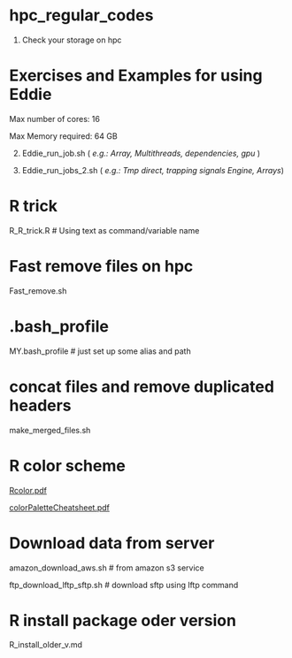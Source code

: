# hpc_regular_codes
1. Check your storage on hpc

# Exercises and Examples for using Eddie

Max number of cores: 16

Max Memory required: 64 GB

2. Eddie_run_job.sh ( *e.g.: Array, Multithreads, dependencies, gpu* )

3. Eddie_run_jobs_2.sh ( *e.g.: Tmp direct, trapping signals Engine, Arrays*)

# R trick

R_R_trick.R # Using text as command/variable name 

# Fast remove files on hpc

Fast_remove.sh

# .bash_profile

MY.bash_profile # just set up some alias and path

# concat files and remove duplicated headers

make_merged_files.sh

# R color scheme

[Rcolor.pdf](http://www.stat.columbia.edu/~tzheng/files/Rcolor.pdf)

[colorPaletteCheatsheet.pdf](https://www.nceas.ucsb.edu/sites/default/files/2020-04/colorPaletteCheatsheet.pdf)

# Download data from server

amazon_download_aws.sh # from amazon s3 service

ftp_download_lftp_sftp.sh # download sftp using lftp command

# R install package oder version

R_install_older_v.md
